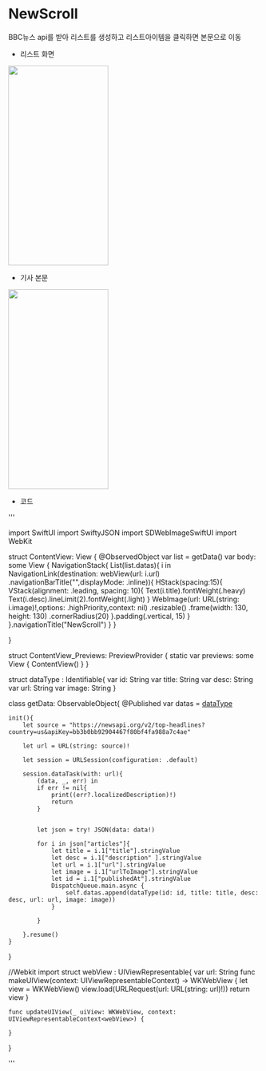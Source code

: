 # NewScroll
BBC뉴스 api를 받아 리스트를 생성하고 리스트아이템을 클릭하면 본문으로 이동

- 리스트 화면
<img src = "https://user-images.githubusercontent.com/119280160/229792508-ce39647d-df24-40ff-9409-9aa7bc0b24ce.png" width = "200" height = "400"/>

- 기사 본문
<img src = "https://user-images.githubusercontent.com/119280160/229792554-05705513-92cb-4e7a-9c87-6aaa4b42a46f.png" width = "200" height = "400"/>

- 코드

'''
 
import SwiftUI
import SwiftyJSON
import SDWebImageSwiftUI
import WebKit

struct ContentView: View {
    @ObservedObject var list = getData()
    var body: some View {
        NavigationStack{
            List(list.datas){
            i in
                NavigationLink(destination: webView(url: i.url)
                    .navigationBarTitle("",displayMode: .inline)){
                    HStack(spacing:15){
                        VStack(alignment: .leading, spacing: 10){
                            Text(i.title).fontWeight(.heavy)
                            Text(i.desc).lineLimit(2).fontWeight(.light)
                        }
                        WebImage(url: URL(string: i.image)!,options: .highPriority,context: nil)
                            .resizable()
                            .frame(width: 130, height: 130)
                            .cornerRadius(20)
                    }.padding(.vertical, 15)
                }
            }.navigationTitle("NewScroll")
        }
            }
    
}

struct ContentView_Previews: PreviewProvider {
    static var previews: some View {
        ContentView()
    }
}

struct dataType : Identifiable{
    var id: String
    var title: String
    var desc: String
    var url: String
    var image: String
}

class getData: ObservableObject{
    @Published var datas = [dataType]()
    
    init(){
        let source = "https://newsapi.org/v2/top-headlines?country=us&apiKey=bb3b0bb92904467f80bf4fa988a7c4ae"
        
        let url = URL(string: source)!
        
        let session = URLSession(configuration: .default)
        
        session.dataTask(with: url){
            (data, _, err) in
            if err != nil{
                print((err?.localizedDescription)!)
                return
            }
            
            
            let json = try! JSON(data: data!)
            
            for i in json["articles"]{
                let title = i.1["title"].stringValue
                let desc = i.1["description" ].stringValue
                let url = i.1["url"].stringValue
                let image = i.1["urlToImage"].stringValue
                let id = i.1["publishedAt"].stringValue
                DispatchQueue.main.async {
                    self.datas.append(dataType(id: id, title: title, desc: desc, url: url, image: image))
                }
               
            }
            
        }.resume()
    }
}

//Webkit import
struct webView : UIViewRepresentable{
    var url: String
    func makeUIView(context: UIViewRepresentableContext<webView>) -> WKWebView {
        let view = WKWebView()
        view.load(URLRequest(url: URL(string: url)!))
        return view
    }
    
    func updateUIView(_ uiView: WKWebView, context: UIViewRepresentableContext<webView>) {
        
    }
}

 '''
